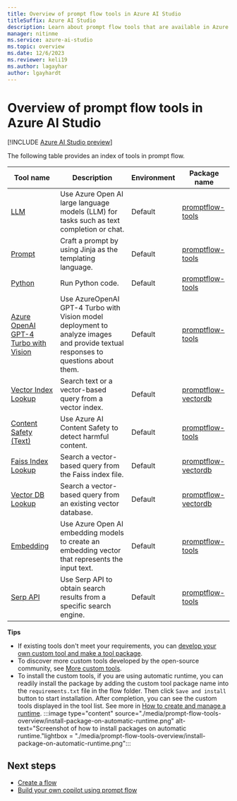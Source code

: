 ```yaml
---
title: Overview of prompt flow tools in Azure AI Studio
titleSuffix: Azure AI Studio
description: Learn about prompt flow tools that are available in Azure AI Studio.
manager: nitinme
ms.service: azure-ai-studio
ms.topic: overview
ms.date: 12/6/2023
ms.reviewer: keli19
ms.author: lagayhar
author: lgayhardt
---
```


# Overview of prompt flow tools in Azure AI Studio

[!INCLUDE [Azure AI Studio preview](../../includes/preview-ai-studio.md)]

The following table provides an index of tools in prompt flow. 

| Tool name | Description | Environment | Package name |
|------|-----------|-------------|--------------|
| [LLM](./llm-tool.md) | Use Azure Open AI large language models (LLM) for tasks such as text completion or chat. | Default | [promptflow-tools](https://pypi.org/project/promptflow-tools/) |
| [Prompt](./prompt-tool.md) | Craft a prompt by using Jinja as the templating language. | Default | [promptflow-tools](https://pypi.org/project/promptflow-tools/) |
| [Python](./python-tool.md) | Run Python code. | Default | [promptflow-tools](https://pypi.org/project/promptflow-tools/) |
| [Azure OpenAI GPT-4 Turbo with Vision](./azure-open-ai-gpt-4v-tool.md) | Use AzureOpenAI GPT-4 Turbo with Vision model deployment to analyze images and provide textual responses to questions about them. | Default | [promptflow-tools](https://pypi.org/project/promptflow-tools/) |
| [Vector Index Lookup](./vector-index-lookup-tool.md) | Search text or a vector-based query from a vector index. | Default | [promptflow-vectordb](https://pypi.org/project/promptflow-vectordb/) |
| [Content Safety (Text)](./content-safety-tool.md) | Use Azure AI Content Safety to detect harmful content. | Default | [promptflow-tools](https://pypi.org/project/promptflow-tools/) |
| [Faiss Index Lookup](./faiss-index-lookup-tool.md) | Search a vector-based query from the Faiss index file. | Default | [promptflow-vectordb](https://pypi.org/project/promptflow-vectordb/) |
| [Vector DB Lookup](./vector-db-lookup-tool.md) | Search a vector-based query from an existing vector database. | Default | [promptflow-vectordb](https://pypi.org/project/promptflow-vectordb/) |
| [Embedding](./embedding-tool.md) | Use Azure Open AI embedding models to create an embedding vector that represents the input text. | Default | [promptflow-tools](https://pypi.org/project/promptflow-tools/) |
| [Serp API](./serp-api-tool.md) | Use Serp API to obtain search results from a specific search engine. | Default | [promptflow-tools](https://pypi.org/project/promptflow-tools/) |

**Tips**

- If existing tools don't meet your requirements, you can [develop your own custom tool and make a tool package](https://microsoft.github.io/promptflow/how-to-guides/develop-a-tool/create-and-use-tool-package.html).
- To discover more custom tools developed by the open-source community, see [More custom tools](https://microsoft.github.io/promptflow/integrations/tools/index.html).
- To install the custom tools, if you are using automatic runtime, you can readily install the package by adding the custom tool package name into the `requirements.txt` file in the flow folder. Then click `Save and install` button to start installation. After completion, you can see the custom tools displayed in the tool list. See more in [How to create and manage a runtime](../create-manage-runtime.md).
:::image type="content" source="./media/prompt-flow-tools-overview/install-package-on-automatic-runtime.png" alt-text="Screenshot of how to install packages on automatic runtime."lightbox = "./media/prompt-flow-tools-overview/install-package-on-automatic-runtime.png":::

## Next steps

- [Create a flow](../flow-develop.md)
- [Build your own copilot using prompt flow](../../tutorials/deploy-copilot-ai-studio.md)
